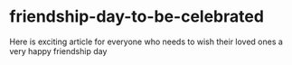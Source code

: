 # friendship-day-to-be-celebrated
Here is exciting article for everyone who needs to wish their loved ones a very happy friendship day
